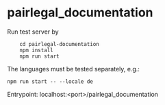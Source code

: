 # pairlegal_documentation

Run test server by

```
    cd pairlegal-documentation
    npm install
    npm run start
```

The languages must be tested separately, e.g.:

```
npm run start -- --locale de
```

Entrypoint: localhost:\<port\>/pairlegal_documentation

